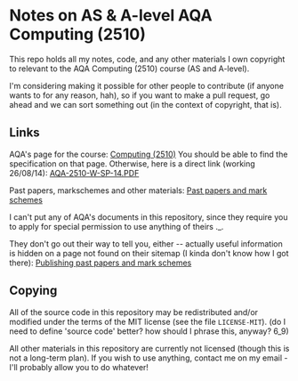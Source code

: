 Notes on AS & A-level AQA Computing (2510)
==========================================

This repo holds all my notes, code, and any other materials I own copyright to
relevant to the AQA Computing (2510) course (AS and A-level).

I'm considering making it possible for other people to contribute (if anyone
wants to for any reason, hah), so if you want to make a pull request, go ahead
and we can sort something out (in the context of copyright, that is).


Links
-----

AQA's page for the course: [Computing (2510)](http://www.aqa.org.uk/subjects/ict-and-computer-science/a-level/computing-2510)
You should be able to find the specification on that page. Otherwise, here is a
direct link (working 26/08/14): [AQA-2510-W-SP-14.PDF](http://filestore.aqa.org.uk/subjects/specifications/alevel/AQA-2510-W-SP-14.PDF)

Past papers, markschemes and other materials: [Past papers and mark schemes](http://www.aqa.org.uk/subjects/ict-and-computer-science/a-level/computing-2510/past-papers-and-mark-schemes)

I can't put any of AQA's documents in this repository, since they require you
to apply for special permission to use anything of theirs ._.

They don't go out their way to tell you, either -- actually useful information
is hidden on a page not found on their sitemap (I kinda don't know how I got
there): [Publishing past papers and mark schemes](http://www.aqa.org.uk/exams-administration/exams-guidance/find-past-papers-and-mark-schemes/publishing-past-papers-and-mark-schemes)


Copying
-------

All of the source code in this repository may be redistributed and/or modified
under the terms of the MIT license (see the file `LICENSE-MIT`). (do I need to
define 'source code' better? how should I phrase this, anyway? 6_9)

All other materials in this repository are currently not licensed (though this
is not a long-term plan). If you wish to use anything, contact me on my email -
I'll probably allow you to do whatever!
